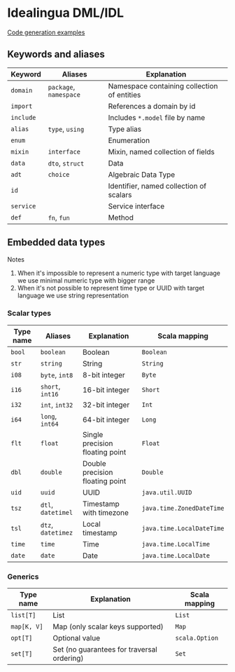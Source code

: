 # Idealingua DML/IDL

[Code generation examples](cogen.md)

## Keywords and aliases

Keyword     | Aliases                | Explanation                                 |
------------| ---------------------- | ------------------------------------------- |
`domain `   | `package`, `namespace` | Namespace containing collection of entities |
`import`    |                        | References a domain by id                   |
`include`   |                        | Includes `*.model` file by name             |
`alias`     | `type`, `using`        | Type alias                                  |
`enum`      |                        | Enumeration                                 |
`mixin`     | `interface`            | Mixin, named collection of fields           |
`data`      | `dto`, `struct`        | Data                                        |
`adt`       | `choice`               | Algebraic Data Type                         |
`id`        |                        | Identifier, named collection of scalars     |
`service`   |                        | Service interface                           |
`def`       | `fn`, `fun`            | Method                                      |

## Embedded data types

Notes


1. When it's impossible to represent a numeric type with target language we use minimal numeric type with bigger range
2. When it's not possible to represent time type or UUID with target language we use string representation
  

### Scalar types

Type name   | Aliases            | Explanation                                 | Scala mapping                |
------------| ------------------ | ------------------------------------------- | -----------------------------|
`bool`      | `boolean`          | Boolean                                     | `Boolean`                    |
`str`       | `string`           | String                                      | `String`                     |
`i08`       | `byte`, `int8`     | 8-bit integer                               | `Byte`                       |
`i16`       | `short`, `int16`   | 16-bit integer                              | `Short`                      |
`i32`       | `int`, `int32`     | 32-bit integer                              | `Int`                        |
`i64`       | `long`, `int64`    | 64-bit integer                              | `Long`                       |
`flt`       | `float`            | Single precision floating point             | `Float`                      |
`dbl`       | `double`           | Double precision floating point             | `Double`                     |
`uid`       | `uuid`             | UUID                                        | `java.util.UUID`             |
`tsz`       | `dtl`, `datetimel` | Timestamp with timezone                     | `java.time.ZonedDateTime`    |
`tsl`       | `dtz`, `datetimez` | Local timestamp                             | `java.time.LocalDateTime`    |
`time`      | `time`             | Time                                        | `java.time.LocalTime`        |
`date`      | `date`             | Date                                        | `java.time.LocalDate`        |

### Generics

Type name    | Explanation                                 | Scala mapping  | 
------------ | ------------------------------------------- | -------------- |
`list[T]`    | List                                        | `List`         |
`map[K, V]`  | Map (only scalar keys supported)            | `Map`          |
`opt[T]`     | Optional value                              | `scala.Option` |
`set[T]`     | Set (no guarantees for traversal ordering)  | `Set`          |
